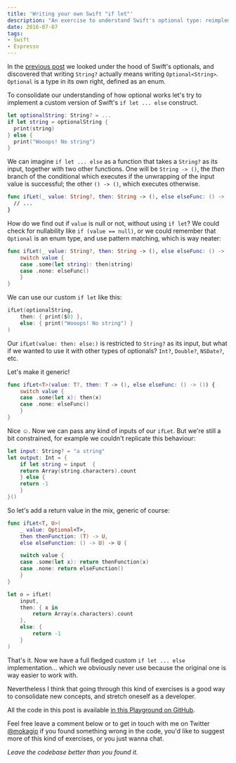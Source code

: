 ```yaml
---
title: 'Writing your own Swift "if let"'
description: "An exercise to understand Swift's optional type: reimplementing the if let functionality"
date: 2016-07-07
tags:
- Swift
- Espresso
---
```


In the [previous post](https://mokacoding.com/blog/what-is-an-optional-value-in-swift/) we looked under the hood of Swift's optionals, and discovered
that writing `String?` actually means writing `Optional<String>`. `Optional` is
a type in its own right, defined as an enum.

To consolidate our understanding of how optional works let's try to implement
a custom version of Swift's `if let ... else` construct.

```swift
let optionalString: String? = ...
if let string = optionalString {
  print(string)
} else {
  print("Wooops! No string")
}
```

We can imagine `if let ... else` as a function that takes a `String?` as its
input, together with two other functions. One will be `String -> ()`, the
_then_ branch of the conditional which executes if the unwrapping of the input
value is successful; the other `() -> ()`, which executes otherwise.

```swift
func ifLet(_ value: String?, then: String -> (), else elseFunc: () -> ()) {
  // ...
}
```

How do we find out if `value` is null or not, without using `if let`? We could
check for nullability like `if (value == null)`, or we could remember that
`Optional` is an enum type, and use pattern matching, which is way neater:

```swift
func ifLet(_ value: String?, then: String -> (), else elseFunc: () -> ()) {
	switch value {
	case .some(let string): then(string)
	case .none: elseFunc()
	}
}
```

We can use our custom `if let` like this:

```swift
ifLet(optionalString,
	then: { print($0) },
	else: { print("Wooops! No string") }
)
```

Our `ifLet(value: then: else:)` is restricted to `String?` as its input, but
what if we wanted to use it with other types of optionals? `Int?`, `Double?`,
`NSDate?`, etc.

Let's make it generic!

```swift
func ifLet<T>(value: T?, then: T -> (), else elseFunc: () -> ()) {
	switch value {
	case .some(let x): then(x)
	case .none: elseFunc()
	}
}
```

Nice ☺️. Now we can pass any kind of inputs of our `ifLet`. But we're still a
bit constrained, for example we couldn't replicate this behaviour:

```swift
let input: String? = "a string"
let output: Int = {
	if let string = input  {
    return Array(string.characters).count
	} else {
    return -1
	}
}()
```

So let's add a return value in the mix, generic of course:

```swift
func ifLet<T, U>(
	_ value: Optional<T>,
	then thenFunction: (T) -> U,
	else elseFunction: () -> U) -> U {

	switch value {
	case .some(let x): return thenFunction(x)
	case .none: return elseFunction()
	}
}

let o = ifLet(
	input,
	then: { x in
		return Array(x.characters).count
	},
	else: {
		return -1
	}
)
```

That's it. Now we have a full fledged custom `if let ... else`
implementation...  which we obviously never use because the original one is way
easier to work with.

Nevertheless I think that going through this kind of exercises is a good way to
consolidate new concepts, and stretch oneself as a developer.

All the code in this post is available [in this Playground on
GitHub](https://github.com/mokacoding/swift-3-optional-playground).

Feel free leave a comment below or to get in touch with me on Twitter
[@mokagio](https://twitter.com/mokagio) if you found something wrong in the
code, you'd like to suggest more of this kind of exercises, or you just wanna
chat.

_Leave the codebase better than you found it._
